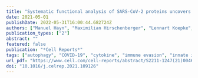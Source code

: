 ```yaml
---
title: "Systematic functional analysis of SARS-CoV-2 proteins uncovers viral innate immune antagonists and remaining vulnerabilities"
date: 2021-05-01
publishDate: 2022-05-31T16:00:44.682724Z
authors: ["Manuel Hayn", "Maximilian Hirschenberger", "Lennart Koepke", "Rayhane Nchioua", "Jan Hendrik Straub", "Susanne Klute", "Victoria Hunszinger", "Fabian Zech", "Caterina Prelli Bozzo", "Wasim Aftab", "Maria Hønholt Christensen", "Carina Conzelmann", "Janis Alexander Müller", "Smitha Srinivasachar Badarinarayan", "Christina Martina Stürzel", "Ignasi Forne", "Steffen Stenger", "Karl-Klaus Conzelmann", "Jan Münch", "Florian Ingo Schmidt", "Daniel Sauter", "Axel Imhof", "Frank Kirchhoff", "Konstantin Maria Johannes Sparrer"]
publication_types: ["2"]
abstract: ""
featured: false
publication: "*Cell Reports*"
tags: ["autophagy", "COVID-19", "cytokine", "immune evasion", "innate immunity", "interferon", "SARS-CoV", "SARS-CoV-2"]
url_pdf: "https://www.cell.com/cell-reports/abstract/S2211-1247(21)00465-4"
doi: "10.1016/j.celrep.2021.109126"
---
```


